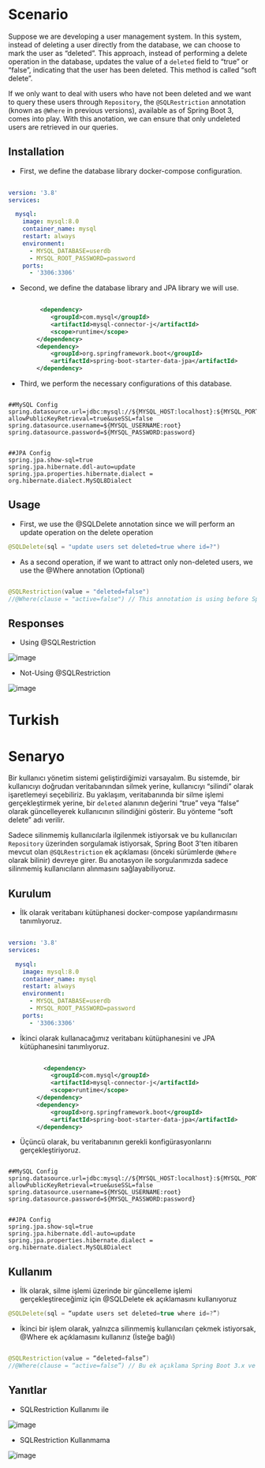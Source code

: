 # Scenario

Suppose we are developing a user management system. In this system, instead of deleting a user directly from the database, we can choose to mark the user as “deleted”. This approach, instead of performing a delete operation in the database, updates the value of a `deleted` field to “true” or “false”, indicating that the user has been deleted. This method is called “soft delete”.

If we only want to deal with users who have not been deleted and we want to query these users through `Repository`, the `@SQLRestriction` annotation (known as `@Where` in previous versions), available as of Spring Boot 3, comes into play. With this anotation, we can ensure that only undeleted users are retrieved in our queries.

## Installation

- First, we define the database library docker-compose configuration.

```yaml
        
version: '3.8'
services:

  mysql:
    image: mysql:8.0
    container_name: mysql
    restart: always
    environment:
      - MYSQL_DATABASE=userdb
      - MYSQL_ROOT_PASSWORD=password
    ports:
      - '3306:3306'
```

- Second, we define the database library and JPA library we will use.
```xml
        
         <dependency>
            <groupId>com.mysql</groupId>
            <artifactId>mysql-connector-j</artifactId>
            <scope>runtime</scope>
        </dependency>
        <dependency>
            <groupId>org.springframework.boot</groupId>
            <artifactId>spring-boot-starter-data-jpa</artifactId>
        </dependency>
```

- Third, we perform the necessary configurations of this database.
```properties

##MySQL Config
spring.datasource.url=jdbc:mysql://${MYSQL_HOST:localhost}:${MYSQL_PORT:3306}/${MYSQL_DB:userdb}?allowPublicKeyRetrieval=true&useSSL=false
spring.datasource.username=${MYSQL_USERNAME:root}
spring.datasource.password=${MYSQL_PASSWORD:password}


##JPA Config
spring.jpa.show-sql=true
spring.jpa.hibernate.ddl-auto=update
spring.jpa.properties.hibernate.dialect = org.hibernate.dialect.MySQL8Dialect

```

## Usage

- First, we use the @SQLDelete annotation since we will perform an update operation on the delete operation

```java
@SQLDelete(sql = "update users set deleted=true where id=?")
```

- As a second operation, if we want to attract only non-deleted users, we use the @Where annotation (Optional)
```java

@SQLRestriction(value = "deleted=false")
//@Where(clause = "active=false") // This annotation is using before Spring Boot 3.x and Java version 17
```
## Responses

 - Using @SQLRestriction


![image](https://github.com/user-attachments/assets/a43c6c8f-e825-498b-8432-4fb22cc1bbe5)


- Not-Using @SQLRestriction


![image](https://github.com/user-attachments/assets/8ecfa131-bee4-4dcd-81d4-d62671787114)


# Turkish

# Senaryo

Bir kullanıcı yönetim sistemi geliştirdiğimizi varsayalım. Bu sistemde, bir kullanıcıyı doğrudan veritabanından silmek yerine, kullanıcıyı “silindi” olarak işaretlemeyi seçebiliriz. Bu yaklaşım, veritabanında bir silme işlemi gerçekleştirmek yerine, bir `deleted` alanının değerini “true” veya “false” olarak güncelleyerek kullanıcının silindiğini gösterir. Bu yönteme “soft delete” adı verilir.

Sadece silinmemiş kullanıcılarla ilgilenmek istiyorsak ve bu kullanıcıları `Repository` üzerinden sorgulamak istiyorsak, Spring Boot 3'ten itibaren mevcut olan `@SQLRestriction` ek açıklaması (önceki sürümlerde `@Where` olarak bilinir) devreye girer. Bu anotasyon ile sorgularımızda sadece silinmemiş kullanıcıların alınmasını sağlayabiliyoruz.

## Kurulum

- İlk olarak veritabanı kütüphanesi docker-compose yapılandırmasını tanımlıyoruz.

```yaml
        
version: '3.8'
services:

  mysql:
    image: mysql:8.0
    container_name: mysql
    restart: always
    environment:
      - MYSQL_DATABASE=userdb
      - MYSQL_ROOT_PASSWORD=password
    ports:
      - '3306:3306'
```

- İkinci olarak kullanacağımız veritabanı kütüphanesini ve JPA kütüphanesini tanımlıyoruz.
```xml
        
          <dependency>
            <groupId>com.mysql</groupId>
            <artifactId>mysql-connector-j</artifactId>
            <scope>runtime</scope>
        </dependency>
        <dependency>
            <groupId>org.springframework.boot</groupId>
            <artifactId>spring-boot-starter-data-jpa</artifactId>
        </dependency>
```

- Üçüncü olarak, bu veritabanının gerekli konfigürasyonlarını gerçekleştiriyoruz.
```properties

##MySQL Config
spring.datasource.url=jdbc:mysql://${MYSQL_HOST:localhost}:${MYSQL_PORT:3306}/${MYSQL_DB:userdb}?allowPublicKeyRetrieval=true&useSSL=false
spring.datasource.username=${MYSQL_USERNAME:root}
spring.datasource.password=${MYSQL_PASSWORD:password}


##JPA Config
spring.jpa.show-sql=true
spring.jpa.hibernate.ddl-auto=update
spring.jpa.properties.hibernate.dialect = org.hibernate.dialect.MySQL8Dialect

```

## Kullanım

- İlk olarak, silme işlemi üzerinde bir güncelleme işlemi gerçekleştireceğimiz için @SQLDelete ek açıklamasını kullanıyoruz

```java
@SQLDelete(sql = “update users set deleted=true where id=?”)
```

- İkinci bir işlem olarak, yalnızca silinmemiş kullanıcıları çekmek istiyorsak, @Where ek açıklamasını kullanırız (İsteğe bağlı)
```java

@SQLRestriction(value = “deleted=false”)
//@Where(clause = “active=false”) // Bu ek açıklama Spring Boot 3.x ve Java sürüm 17'den önce kullanılıyor
```


## Yanıtlar

 - SQLRestriction Kullanımı ile


![image](https://github.com/user-attachments/assets/a43c6c8f-e825-498b-8432-4fb22cc1bbe5)


- SQLRestriction Kullanmama

![image](https://github.com/user-attachments/assets/8ecfa131-bee4-4dcd-81d4-d62671787114)


